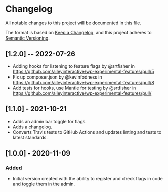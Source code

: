 # Changelog

All notable changes to this project will be documented in this file.

The format is based on [Keep a Changelog](https://keepachangelog.com/en/1.0.0/),
and this project adheres to [Semantic Versioning](https://semver.org/spec/v2.0.0.html).

## [1.2.0] -- 2022-07-26

- Adding hooks for listening to feature flags by @srtfisher in https://github.com/alleyinteractive/wp-experimental-features/pull/5
- Fix up composer.json by @kevinfodness in https://github.com/alleyinteractive/wp-experimental-features/pull/8
- Add tests for hooks, use Mantle for testing by @srtfisher in https://github.com/alleyinteractive/wp-experimental-features/pull/

## [1.1.0] - 2021-10-21

- Adds an admin bar toggle for flags.
- Adds a changelog.
- Converts Travis tests to GitHub Actions and updates linting and tests to latest standards.

## [1.0.0] - 2020-11-09

### Added

- Initial version created with the ability to register and check flags in code and toggle them in the admin.
